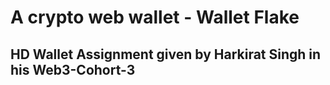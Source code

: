 # A crypto web wallet - Wallet Flake
## HD Wallet Assignment given by Harkirat Singh in his Web3-Cohort-3
